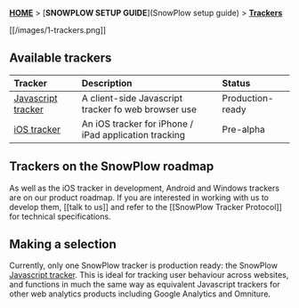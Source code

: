 [**HOME**](Home) > [**SNOWPLOW SETUP GUIDE**](SnowPlow setup guide) > [**Trackers**](choosing-a-tracker)

[[/images/1-trackers.png]] 

## Available trackers

| **Tracker**                                    | **Description**                                     | **Status**       |
|:-----------------------------------------------|:----------------------------------------------------|:-----------------|
| [Javascript tracker](javascript-tracker-setup) | A client-side Javascript tracker fo web browser use | Production-ready |
| [iOS tracker](ios-tracker-setup)               | An iOS tracker for iPhone / iPad application tracking | Pre-alpha      |


## Trackers on the SnowPlow roadmap

As well as the iOS tracker in development, Android and Windows trackers are on our product roadmap. If you are interested in working with us to develop them, [[talk to us]] and refer to the [[SnowPlow Tracker Protocol]] for technical specifications.


## Making a selection

Currently, only one SnowPlow tracker is production ready: the SnowPlow [Javascript tracker](javascript-tracker-setup). This is ideal for tracking user behaviour across websites, and functions in much the same way as equivalent Javascript trackers for other web analytics products including Google Analytics and Omniture.